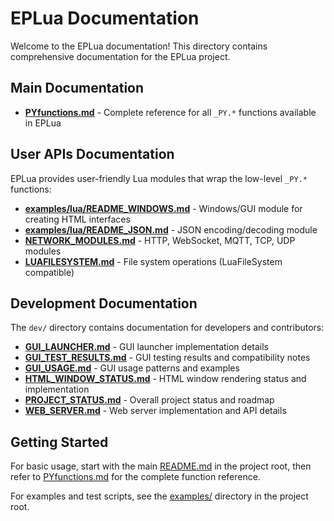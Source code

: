 # EPLua Documentation

Welcome to the EPLua documentation! This directory contains comprehensive documentation for the EPLua project.

## Main Documentation

- **[PYfunctions.md](PYfunctions.md)** - Complete reference for all `_PY.*` functions available in EPLua

## User APIs Documentation

EPLua provides user-friendly Lua modules that wrap the low-level `_PY.*` functions:

- **[examples/lua/README_WINDOWS.md](../examples/lua/README_WINDOWS.md)** - Windows/GUI module for creating HTML interfaces
- **[examples/lua/README_JSON.md](../examples/lua/README_JSON.md)** - JSON encoding/decoding module
- **[NETWORK_MODULES.md](NETWORK_MODULES.md)** - HTTP, WebSocket, MQTT, TCP, UDP modules
- **[LUAFILESYSTEM.md](LUAFILESYSTEM.md)** - File system operations (LuaFileSystem compatible)

## Development Documentation

The `dev/` directory contains documentation for developers and contributors:

- **[GUI_LAUNCHER.md](dev/GUI_LAUNCHER.md)** - GUI launcher implementation details
- **[GUI_TEST_RESULTS.md](dev/GUI_TEST_RESULTS.md)** - GUI testing results and compatibility notes
- **[GUI_USAGE.md](dev/GUI_USAGE.md)** - GUI usage patterns and examples
- **[HTML_WINDOW_STATUS.md](dev/HTML_WINDOW_STATUS.md)** - HTML window rendering status and implementation
- **[PROJECT_STATUS.md](dev/PROJECT_STATUS.md)** - Overall project status and roadmap
- **[WEB_SERVER.md](dev/WEB_SERVER.md)** - Web server implementation and API details

## Getting Started

For basic usage, start with the main [README.md](../README.md) in the project root, then refer to [PYfunctions.md](PYfunctions.md) for the complete function reference.

For examples and test scripts, see the [examples/](../examples/) directory in the project root.
